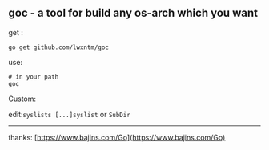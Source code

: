## goc - a tool for build any os-arch which you want

get :  
````
go get github.com/lwxntm/goc
````

use:  
```
# in your path
goc
```
Custom:  

edit:`syslists [...]syslist` or `SubDir` 

----------------------------------------------  
thanks: [https://www.bajins.com/Go](https://www.bajins.com/Go)